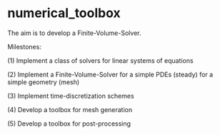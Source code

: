 # numerical_toolbox

The aim is to develop a Finite-Volume-Solver.

Milestones:

(1) Implement a class of solvers for linear systems of equations 

(2) Implement a Finite-Volume-Solver for a simple PDEs (steady) for a simple geometry (mesh) 

(3) Implement time-discretization schemes 

(4) Develop a toolbox for mesh generation 

(5) Develop a toolbox for post-processing 
